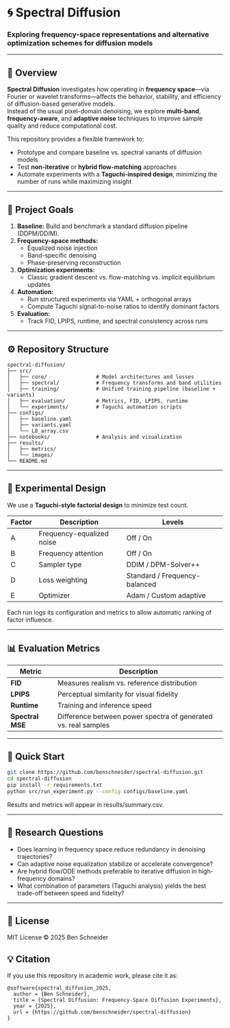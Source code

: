 # 🌀 Spectral Diffusion

### Exploring frequency-space representations and alternative optimization schemes for diffusion models

---

## 🧭 Overview

**Spectral Diffusion** investigates how operating in **frequency space**—via Fourier or wavelet transforms—affects the behavior, stability, and efficiency of diffusion-based generative models.  
Instead of the usual pixel-domain denoising, we explore **multi-band**, **frequency-aware**, and **adaptive noise** techniques to improve sample quality and reduce computational cost.

This repository provides a flexible framework to:

- Prototype and compare baseline vs. spectral variants of diffusion models  
- Test **non-iterative** or **hybrid flow-matching** approaches  
- Automate experiments with a **Taguchi-inspired design**, minimizing the number of runs while maximizing insight

---

## 🎯 Project Goals

1. **Baseline:** Build and benchmark a standard diffusion pipeline (DDPM/DDIM).  
2. **Frequency-space methods:**  
   - Equalized noise injection  
   - Band-specific denoising  
   - Phase-preserving reconstruction  
3. **Optimization experiments:**  
   - Classic gradient descent vs. flow-matching vs. implicit equilibrium updates  
4. **Automation:**  
   - Run structured experiments via YAML + orthogonal arrays  
   - Compute Taguchi signal-to-noise ratios to identify dominant factors  
5. **Evaluation:**  
   - Track FID, LPIPS, runtime, and spectral consistency across runs

---

## ⚙️ Repository Structure
```
spectral-diffusion/
├── src/
│   ├── core/                # Model architectures and losses
│   ├── spectral/            # Frequency transforms and band utilities
│   ├── training/            # Unified training pipeline (baseline + variants)
│   ├── evaluation/          # Metrics, FID, LPIPS, runtime
│   └── experiments/         # Taguchi automation scripts
├── configs/
│   ├── baseline.yaml
│   ├── variants.yaml
│   └── L8_array.csv
├── notebooks/               # Analysis and visualization
├── results/
│   ├── metrics/
│   └── images/
└── README.md
```
---

## 🧪 Experimental Design

We use a **Taguchi-style factorial design** to minimize test count.

| Factor | Description | Levels |
|--------|--------------|--------|
| A | Frequency-equalized noise | Off / On |
| B | Frequency attention | Off / On |
| C | Sampler type | DDIM / DPM-Solver++ |
| D | Loss weighting | Standard / Frequency-balanced |
| E | Optimizer | Adam / Custom adaptive |

Each run logs its configuration and metrics to allow automatic ranking of factor influence.

---

## 📊 Evaluation Metrics

| Metric | Description |
|--------|--------------|
| **FID** | Measures realism vs. reference distribution |
| **LPIPS** | Perceptual similarity for visual fidelity |
| **Runtime** | Training and inference speed |
| **Spectral MSE** | Difference between power spectra of generated vs. real samples |

---

## 🚀 Quick Start

```bash
git clone https://github.com/benschneider/spectral-diffusion.git
cd spectral-diffusion
pip install -r requirements.txt
python src/run_experiment.py --config configs/baseline.yaml
```

Results and metrics will appear in results/summary.csv.

---

## 🧠 Research Questions
- Does learning in frequency space reduce redundancy in denoising trajectories?
- Can adaptive noise equalization stabilize or accelerate convergence?
- Are hybrid flow/ODE methods preferable to iterative diffusion in high-frequency domains?
- What combination of parameters (Taguchi analysis) yields the best trade-off between speed and fidelity?

---

## 📄 License

MIT License © 2025 Ben Schneider



## 💡 Citation

If you use this repository in academic work, please cite it as:

```
@software{spectral_diffusion_2025,
  author = {Ben Schneider},
  title = {Spectral Diffusion: Frequency-Space Diffusion Experiments},
  year = {2025},
  url = {https://github.com/benschneider/spectral-diffusion}
}
```